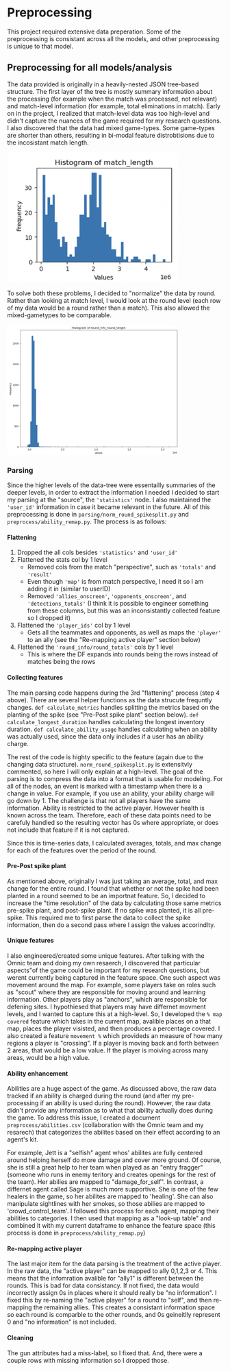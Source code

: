 # Preprocessing
This project required extensive data preperation. Some of the preprocessing is consistant across all the models, and other preprocessing is unique to that model.

## Preprocessing for all models/analysis
The data provided is originally in a heavily-nested JSON tree-based structure. The first layer of the tree is mostly summary information about the processing (for example when the match was processed, not relevant) and match-level information (for example, total eliminations in match). Early on in the project, I realized that match-level data was too high-level and didn't capture the nuances of the game required for my research questions. I also discovered that the data had mixed game-types. Some game-types are shorter than others, resulting in bi-modal feature distrobtisions due to the incosistant match length. 

<img src="../imgs/pre_norm_round_length.png" alt="win ratio map" width="400"/>

To solve both these problems, I decided to "normalize" the data by round. Rather than looking at match level, I would look at the round level (each row of my data would be a round rather than a match). This also allowed the mixed-gametypes to be comparable.

<img src="../imgs/post_norm_round_length.png" alt="win ratio map" width="400"/>

### Parsing
Since the higher levels of the data-tree were essentailly summaries of the deeper levels, in order to extract the information I needed I decided to start my parsing at the "source", the `'statistics'` node. I also maintained the `'user_id'` information in case it became relevant in the future. All of this preprocessing is done in `parsing/norm_round_spikesplit.py` and `preprocess/ability_remap.py`. The process is as follows:

#### Flattening
1. Dropped the all cols besides `'statistics'` and `'user_id'`
2. Flattened the stats col by 1 level
    - Removed cols from the match "perspective", such as `'totals'` and `'result'`
    - Even though `'map'` is from match perspective, I need it so I am adding it in (similar to userID)
    - Removed `'allies_onscreen'`, `'opponents_onscreen'`, and `'detections_totals'` (I think it is possible to engineer something from these columns, but this was an inconsistantly collected feature so I dropped it)
3. Flattened the `'player_ids'` col by 1 level
    - Gets all the teammates and opponents, as well as maps the `'player'` to an ally (see the "Re-mapping active player" section below)
4. Flattened the `'round_info/round_totals'` cols by 1 level
    - This is where the DF expands into rounds being the rows instead of matches being the rows

#### Collecting features
The main parsing code happens during the 3rd "flattening" process (step 4 above). There are several helper functions as the data strucute frequntly changes. `def calculate_metrics` handles splitting the metrics based on the planting of the spike (see "Pre-Post spike plant" section below). `def calculate_longest_duration` handles calculating the longest inventory duration. `def calculate_ability_usage` handles calculating when an ability was actually used, since the data only includes if a user has an ability charge.

The rest of the code is highty specific to the feature (again due to the changing data structure). `norm_round_spikesplit.py` is extensitvly commented, so here I will only explain at a high-level. The goal of the parsing is to compress the data into a format that is usable for modeling. For all of the nodes, an event is marked with a timestamp when there is a change in value. For example, if you use an ability, your ability charge will go down by 1. The challenge is that not all players have the same information. Ability is restricted to the active player. However health is known across the team. Therefore, each of these data points need to be carefuly handled so the resulting vector has 0s where appropriate, or does not include that feature if it is not captured. 

Since this is time-series data, I calculated averages, totals, and max change for each of the features over the period of the round. 

#### Pre-Post spike plant
As mentioned above, originally I was just taking an average, total, and max change for the entire round. I found that whether or not the spike had been planted in a round seemed to be an importnat feature. So, I decided to increase the "time resolution" of the data by calculating those same metrics pre-spike plant, and post-spike plant. If no spike was planted, it is all pre-spike. This required me to first parse the data to collect the spike information, then do a second pass where I assign the values accorindlty.

#### Unique features
I also engineered/created some unique features. After talking with the Omnic team and doing my own resaerch, I discovered that particular aspects"of the game could be important for my research questions, but werent currently being captured in the feature space. One such aspect was movement around the map. For example, some players take on roles such as "scout" where they are responsible for moving around and learning information. Other players play as "anchors", which are responsible for defening sites. I hypothiesed that players may have differnet movment levels, and I wanted to capture this at a high-level. So, I developed the `% map covered` feature which takes in the current map, avalible places on a that map, places the player visisted, and then produces a percentage covered. I also created a feature `movement %` which provideds an measure of how many regions a player is "crossing". If a player is moving back and forth between 2 areas, that would be a low value. If the player is moiving across many areas, would be a high value.

#### Ability enhancement
Abilities are a huge aspect of the game. As discussed above, the raw data tracked if an ability is charged during the round (and after my pre-processing if an ability is used during the round). However, the raw data  didn't provide any information as to what that ability actually does during the game. To address this issue, I created a document `preprocess/abilities.csv` (collaboration with the Omnic team and my resarech) that categorizes the abilites based on their effect according to an agent's kit. 

For example, Jett is a "selfish" agent whos' abilites are fully centered around helping herself do more damage and cover more ground. Of course, she is still a great help to her team when played as an "entry fragger" (someone who runs in enemy teritory and creates openings for the rest of the team). Her abilies are mapped to "damage_for_self". In contrast, a differnet agent called Sage is much more supportive. She is one of the few healers in the game, so her abilites are mapped to 'healing'. She can also manipulate sightlines with her smokes, so those abilies are mapped to 'crowd_control_team'. I followed this process for each agent, mapping their abilities to categories. I then used that mapping as a "look-up table" and combined it with my current dataframe to enhance the feature space (this process is done in `preprocess/ability_remap.py`) 

#### Re-mapping active player
The last major item for the data parsing is the treatment of the active player. In the raw data, the "active player" can be mapped to ally 0,1,2,3 or 4. This means that the infomration avalible for "ally1" is different between the rounds. This is bad for data consistancy. If not fixed, the data would incorrectly assign 0s in places where it should really be "no information". I fixed this by re-naming the "active player" for a round to "self", and then re-mapping the remaining allies. This creates a consistant information space so each round is comparble to the other rounds, and 0s geineitlly represent 0 and "no information" is not included.

#### Cleaning
The gun attributes had a miss-label, so I fixed that. And, there were a couple rows with missing information so I dropped those.
